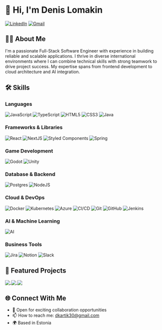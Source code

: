 # 👋 Hi, I'm Denis Lomakin

[![LinkedIn](https://img.shields.io/badge/LinkedIn-0077B5?style=for-the-badge&logo=linkedin&logoColor=white)](https://www.linkedin.com/in/denis-lomakin-55a501293/)
[![Gmail](https://img.shields.io/badge/Gmail-D14836?style=for-the-badge&logo=gmail&logoColor=white)](mailto:dkartik30@gmail.com)

## 👨‍💻 About Me

I'm a passionate Full-Stack Software Engineer with experience in building reliable and scalable applications. I thrive in diverse international environments where I can combine technical skills with strong teamwork to drive project success. My expertise spans from frontend development to cloud architecture and AI integration.

## 🛠 Skills

### Languages
![JavaScript](https://img.shields.io/badge/JavaScript-F7DF1E?style=for-the-badge&logo=javascript&logoColor=black)
![TypeScript](https://img.shields.io/badge/TypeScript-007ACC?style=for-the-badge&logo=typescript&logoColor=white)
![HTML5](https://img.shields.io/badge/HTML5-E34F26?style=for-the-badge&logo=html5&logoColor=white)
![CSS3](https://img.shields.io/badge/CSS3-1572B6?style=for-the-badge&logo=css3&logoColor=white)
![Java](https://img.shields.io/badge/Java-ED8B00?style=for-the-badge&logo=openjdk&logoColor=white)

### Frameworks & Libraries
![React](https://img.shields.io/badge/React-20232A?style=for-the-badge&logo=react&logoColor=61DAFB)
![NextJS](https://img.shields.io/badge/Next.js-000?style=for-the-badge&logo=next.js&logoColor=white)
![Styled Components](https://img.shields.io/badge/Styled_Components-DB7093?style=for-the-badge&logo=styled-components&logoColor=white)
![Spring](https://img.shields.io/badge/Spring-6DB33F?style=for-the-badge&logo=spring&logoColor=white)

### Game Development
![Godot](https://img.shields.io/badge/Godot-478CBF?style=for-the-badge&logo=godot-engine&logoColor=white)
![Unity](https://img.shields.io/badge/Unity-100000?style=for-the-badge&logo=unity&logoColor=white)

### Database & Backend
![Postgres](https://img.shields.io/badge/PostgreSQL-316192?style=for-the-badge&logo=postgresql&logoColor=white)
![NodeJS](https://img.shields.io/badge/Node.js-43853D?style=for-the-badge&logo=node.js&logoColor=white)

### Cloud & DevOps
![Docker](https://img.shields.io/badge/Docker-2496ED?style=for-the-badge&logo=docker&logoColor=white)
![Kubernetes](https://img.shields.io/badge/Kubernetes-326CE5?style=for-the-badge&logo=kubernetes&logoColor=white)
![Azure](https://img.shields.io/badge/Azure-0089D6?style=for-the-badge&logo=microsoft-azure&logoColor=white)
![CI/CD](https://img.shields.io/badge/CI%2FCD-2088FF?style=for-the-badge&logo=github-actions&logoColor=white)
![Git](https://img.shields.io/badge/Git-F05032?style=for-the-badge&logo=git&logoColor=white)
![GitHub](https://img.shields.io/badge/GitHub-100000?style=for-the-badge&logo=github&logoColor=white)
![Jenkins](https://img.shields.io/badge/Jenkins-D24939?style=for-the-badge&logo=jenkins&logoColor=white)

### AI & Machine Learning
![AI](https://img.shields.io/badge/AI-00ADD8?style=for-the-badge&logo=ai&logoColor=white)

### Business Tools
![Jira](https://img.shields.io/badge/Jira-0052CC?style=for-the-badge&logo=jira&logoColor=white)
![Notion](https://img.shields.io/badge/Notion-000000?style=for-the-badge&logo=notion&logoColor=white)
![Slack](https://img.shields.io/badge/Slack-4A154B?style=for-the-badge&logo=slack&logoColor=white)

## 📌 Featured Projects

<a href="https://github.com/TigerTimofey/racetrack-info-screens">
  <img align="center" src="https://github-readme-stats.vercel.app/api/pin/?username=TigerTimofey&repo=racetrack-info-screens" />
</a>
<a href="https://github.com/TigerTimofey/racetrack-info-screens">
  <img align="center" src="https://github-readme-stats.vercel.app/api/pin/?username=TigerTimofey&repo=match-me-frontend" />
</a>
<a href="https://github.com/TigerTimofey/racetrack-info-screens">
  <img align="center" src="https://github-readme-stats.vercel.app/api/pin/?username=Dkartik123&repo=Amadeo-shop" />
</a>


## 🌐 Connect With Me
- 💼 Open for exciting collaboration opportunities
- 📫 How to reach me: dkartik30@gmail.com
- 🌍 Based in Estonia
